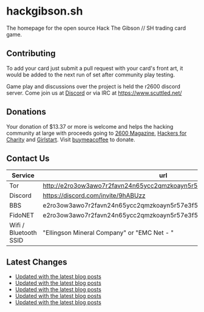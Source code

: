 # hackgibson.sh
The homepage for the open source Hack The Gibson // SH trading card game.


## Contributing

To add your card just submit a pull request with your card's front art, it would be added to the next run of set after community play testing.

Game play and discussions over the project is held the r2600 discord server. Come join us at [Discord](https://discord.com/invite/9hABUzz) or via IRC at https://www.scuttled.net/


## Donations

Your donation of $13.37 or more is welcome and helps the hacking community at large with proceeds going to [2600 Magazine](https://2600.com/), [Hackers for Charity](https://hackersforcharity.org) and [Girlstart](https://girlstart.org).  Visit [buymeacoffee](https://www.buymeacoffee.com/hackgibson.sh) to donate.


## Contact Us

Service | url
-|-
Tor | http://e2ro3ow3awo7r2favn24n65ycc2qmzkoayn5r57e3f56nvjwdcgg32ad.onion
Discord | https://discord.com/invite/9hABUzz
BBS | e2ro3ow3awo7r2favn24n65ycc2qmzkoayn5r57e3f56nvjwdcgg32ad.onion:23
FidoNET | e2ro3ow3awo7r2favn24n65ycc2qmzkoayn5r57e3f56nvjwdcgg32ad.onion:24554
Wifi / Bluetooth SSID | "Ellingson Mineral Company" or "EMC Net - <fidonet address>"

## Latest Changes
<!-- BLOG-POST-LIST:START -->
- [Updated with the latest blog posts](https://github.com/DFW2600/hackgibson.sh/commit/5717a05cd267864558b2426238533a8e1117b56c)
- [Updated with the latest blog posts](https://github.com/DFW2600/hackgibson.sh/commit/4b773ad23bf37024346560c1ac1648b1e1ae4c5e)
- [Updated with the latest blog posts](https://github.com/DFW2600/hackgibson.sh/commit/7b4e9a01a8bff1b52756ca0cbad944ae53d216c7)
- [Updated with the latest blog posts](https://github.com/DFW2600/hackgibson.sh/commit/a7a15c1c05a4fba2ded383a3931b79edce590f4b)
- [Updated with the latest blog posts](https://github.com/DFW2600/hackgibson.sh/commit/3b1bd127cf2ded7a22f3a8c71dac7e09ef8cecd0)
<!-- BLOG-POST-LIST:END -->

